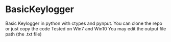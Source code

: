 # BasicKeylogger
Basic Keylogger in python with ctypes and pynput.
You can clone the repo or just copy the code
Tested on Win7 and Win10
You may edit the output file path (the .txt file)
